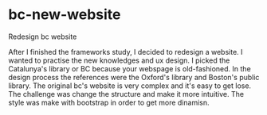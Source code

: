 # bc-new-website
Redesign bc website

After I finished the frameworks study, I decided to redesign a website. I wanted to practise the new knowledges and ux design. I picked the Catalunya's library or BC because your webspage is old-fashioned. In the design process  the references were the Oxford's library and Boston's public library. The original bc's website is very complex and it's easy  to get lose. The challenge  was change the structure and make it more intuitive. The style was make with bootstrap in order to get more dinamisn.
